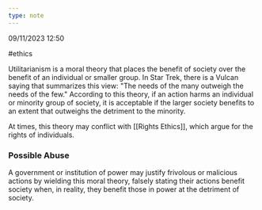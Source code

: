 ```yaml
---
type: note
---
```

09/11/2023 12:50

  #ethics 

Utilitarianism is a moral theory that places the benefit of society over the benefit of an individual or smaller group. In Star Trek, there is a Vulcan saying that summarizes this view: "The needs of the many outweigh the needs of the few." According to this theory, if an action harms an individual or minority group of society, it is acceptable if the larger society benefits to an extent that outweighs the detriment to the minority. 

At times, this theory may conflict with [[Rights Ethics]], which argue for the rights of individuals.

### Possible Abuse
A government or institution of power may justify frivolous or malicious actions by wielding this moral theory, falsely stating their actions benefit society when, in reality, they benefit those in power at the detriment of society. 